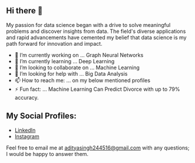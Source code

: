 ## Hi there 👋


My passion for data science began with a drive to solve meaningful problems and discover insights from data. The field's diverse applications and rapid advancements have cemented my belief that data science is my path forward for innovation and impact.


- 🔭 I’m currently working on ... Graph Neural Networks
- 🌱 I’m currently learning ... Deep Learning
- 👯 I’m looking to collaborate on ... Machine Learning
- 🤔 I’m looking for help with ... Big Data Analysis
- 📫 How to reach me: ... on my below mentioned profiles
- ⚡ Fun fact: ... Machine Learning Can Predict Divorce with up to 79% accuracy.

## My Social Profiles:
<ul>
  <li><a href="https://www.linkedin.com/in/aditya-singh-57aa86216/">LinkedIn</a></li>
  <li><a href="https://www.instagram.com/aditya.singh51/">Instagram</a></li>
</ul>

Feel free to email me at adityasingh244516@gmail.com with any questions; I would be happy to answer them.
